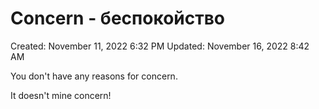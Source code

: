 # Concern - беспокойство

Created: November 11, 2022 6:32 PM
Updated: November 16, 2022 8:42 AM

You don't have any reasons for concern.

It doesn't mine concern!